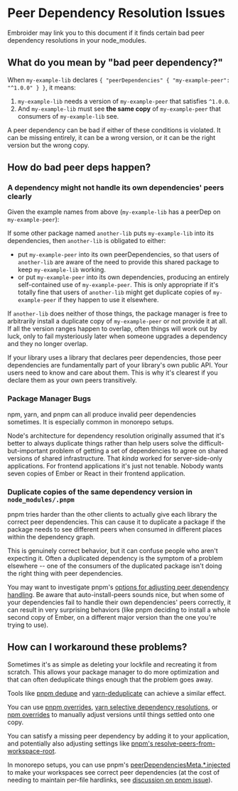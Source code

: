 # Peer Dependency Resolution Issues

Embroider may link you to this document if it finds certain bad peer dependency resolutions in your node_modules.

## What do you mean by "bad peer dependency?"

When `my-example-lib` declares `{ "peerDependencies" { "my-example-peer": "^1.0.0" } }`, it means:

 1. `my-example-lib` needs a version of `my-example-peer` that satisfies `^1.0.0`.
 2. And `my-example-lib` must see **the same copy** of `my-example-peer` that consumers of `my-example-lib` see.

A peer dependency can be bad if either of these conditions is violated. It can be missing entirely, it can be a wrong version, or it can be the right version but the wrong copy.

## How do bad peer deps happen?

### A dependency might not handle its own dependencies' peers clearly

Given the example names from above (`my-example-lib` has a peerDep on `my-example-peer`):

If some other package named `another-lib` puts `my-example-lib` into its dependencies, then `another-lib` is obligated to either:
 - put `my-example-peer` into its own peerDependencies, so that users of `another-lib` are aware of the need to provide this shared package to keep `my-example-lib` working.
 - or put `my-example-peer` into its own dependencies, producing an entirely self-contained use of `my-example-peer`. This is only appropriate if it's totally fine that users of `another-lib` might get duplicate copies of `my-example-peer` if they happen to use it elsewhere.

If `another-lib` does neither of those things, the package manager is free to arbitrarily install a duplicate copy of `my-example-peer` or not provide it at all. If all the version ranges happen to overlap, often things will work out by luck, only to fail mysteriously later when someone upgrades a dependency and they no longer overlap.

If your library uses a library that declares peer dependencies, those peer dependencies are fundamentally part of your library's own public API. Your users need to know and care about them. This is why it's clearest if you declare them as your own peers transitively.

### Package Manager Bugs

npm, yarn, and pnpm can all produce invalid peer dependencies sometimes. It is especially common in monorepo setups.

Node's architecture for dependency resolution originally assumed that it's better to always duplicate things rather than help users solve the difficult-but-important problem of getting a set of dependencies to agree on shared versions of shared infrastructure. That *kinda* worked for server-side-only applications. For frontend applications it's just not tenable. Nobody wants seven copies of Ember or React in their frontend application.

### Duplicate copies of the same dependency version in `node_modules/.pnpm`

pnpm tries harder than the other clients to actually give each library the correct peer dependencies. This can cause it to duplicate a package if the package needs to see different peers when consumed in different places within the dependency graph. 

This is genuinely correct behavior, but it can confuse people who aren't expecting it. Often a duplicated dependency is the symptom of a problem elsewhere -- one of the consumers of the duplicated package isn't doing the right thing with peer dependencies.

You may want to investigate pnpm's [options for adjusting peer dependency handling](https://pnpm.io/npmrc#peer-dependency-settings). Be aware that auto-install-peers sounds nice, but when some of your dependencies fail to handle their own dependencies' peers correctly, it can result in very surprising behaviors (like pnpm deciding to install a whole second copy of Ember, on a different major version than the one you're trying to use).

## How can I workaround these problems?

Sometimes it's as simple as deleting your lockfile and recreating it from scratch. This allows your package manager to do more optimization and that can often deduplicate things enough that the problem goes away.

Tools like [pnpm dedupe](https://pnpm.io/cli/dedupe) and [yarn-deduplicate](https://www.npmjs.com/package/yarn-deduplicate) can achieve a similar effect.

You can use [pnpm overrides](https://pnpm.io/package_json#pnpmoverrides), [yarn selective dependency resolutions](https://classic.yarnpkg.com/en/docs/selective-version-resolutions/), or [npm overrides](https://docs.npmjs.com/cli/v8/configuring-npm/package-json#overrides) to manually adjust versions until things settled onto one copy.

You can satisfy a missing peer dependency by adding it to your application, and potentially also adjusting settings like [pnpm's resolve-peers-from-workspace-root](https://pnpm.io/npmrc#resolve-peers-from-workspace-root).

In monorepo setups, you can use pnpm's [peerDependenciesMeta.*.injected](https://pnpm.io/package_json#dependenciesmetainjected) to make your workspaces see correct peer dependencies (at the cost of needing to maintain per-file hardlinks, see [discussion on pnpm issue](https://github.com/pnpm/pnpm/issues/6088#issuecomment-1634302377)).

